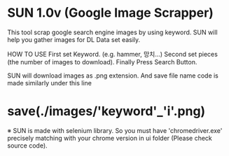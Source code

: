 # SUN 1.0v (Google Image Scrapper)

This tool scrap google search engine images by using keyword.
SUN will help you gather images for DL Data set easily.

HOW TO USE 
First set Keyword. (e.g. hammer, 망치...) 
Second set pieces (the number of images to download).
Finally Press Search Button.

SUN will download images as .png extension.
And save file name code is made similarly under this line
# save(./images/'keyword'_'i'.png)

※ SUN is made with selenium library. 
So you must have 'chromedriver.exe' precisely matching with your chrome version in ui folder (Please check source code).
